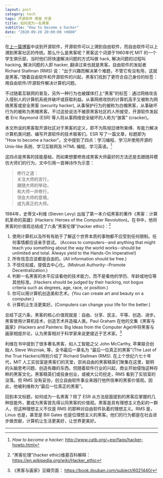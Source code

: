 ```yaml
---
layout: post
category: tech
tags: 开源软件 黑客 开源
title: 如何成为一名黑客
subtitle: "How to become a hacker"
date: "2020-09-20 20:00:00 +0800"
---
```


在[上一篇博客](/the-road-to-open-source)中谈到开源软件，开源软件可以上溯到自由软件，而自由软件可以上溯到黑客社区的传统。那么什么是黑客呢？黑客这个词源于1960年代 MIT 的一个学生俱乐部，当时他们将快速解决问题的方式叫做 hack, 解决问题的过程叫 hacking, 解决问题的人即 hacker, 翻译过来也就是黑客。自由软件的发起者 Richard Stallman (RMS) 说：“出于兴趣而解决某个难题，不管它有没有用，这就是黑客。”随着自由软件和开源软件的兴起，黑客们找到了更符合自己身份的标签：用自由软件/开源软件解决计算机问题。

不过随着互联网的普及，另外一种行为也被媒体打上“黑客”的标签：通过网络攻击入侵别人的计算机系统并破坏或获取利益。从事网络攻防的计算机高手又被称为网络黑客或安全黑客 (security hacker), 从事保护行为的被称为白帽黑客，从事破坏行为的被称为黑帽黑客。不过这些说法不被原黑客社区的人所接受，开源软件发起者 Eric Raymond (ESR) 等人将从事网络安全破坏的人称为“骇客” (cracker)。

本文所说的黑客取开源社区对于黑客的定义，即不为陈规旧律所束缚、有能力解决计算机类问题、编写开源软件的技术极客们。ESR 写了一篇文章，标题即为 "How to become a hacker"。文中提到了四点：学习编程、学习并使用开源的 Unix-like 系统、学习互联网及 HTML 编程、学习英语。[^1]

这四点是黑客的技能基础，而如果想要修炼成黑客大师最好的方法还是去跟随并模仿大师们的行为，文中引用一首禅诗作为示意：

> 修行之道：   
> 关注大师的言行，   
> 跟随大师的举动，   
> 和大师一并修行，   
> 领会大师的意境，   
> 成为真正的大师。   

1984年，史蒂文•利维 (Steven Levy) 出版了第一本介绍黑客的著作《黑客：计算机革命的英雄》(Hackers: Heroes of the Computer Revolution)。在书中，他将黑客的价值观总结成了六条“黑客伦理”(hacker ethic)：[^2]

1. 使用计算机以及所有有助于了解这个世界本质的事物都不应受到任何限制。任何事情都应该亲手尝试。 (Access to computers--and anything that might teach you something about the way the world works--should be unlimited and total. Always yield to the Hands-On Imperative!)
2. 所有信息应该都是自由的。(All information should be free.)
3. 不信任权威，提倡去中心化。(Mistrust Authority--Promote Decentralization.)
4. 判断一名黑客的水平应该看他的技术能力，而不是看他的学历、年龄或地位等其他标准。(Hackers should be judged by their hacking, not bogus criteria such as degrees, age, race, or position.)
5. 你可以用计算机创造美和艺术。(You can create art and beauty on a computer.)
6. 计算机让生活更美好。(Computers can change your life for the better.)

总结下这六条，黑客的核心价值观就是：自由、分享、民主、平等、创造、进步。黑客使用计算机技术，创造艺术并造福人类。Paul Graham 在他的文集《黑客与画家》(Hackers and Painters: Big Ideas from the Computer Age)中将黑客与画家相提并论，认为黑客相对于科学家来说更接近于艺术家。[^3]

利维在书中提到了很多著名黑客，如人工智能之父 John McCarthy, 苹果联合创始人 Steve Wozniak, 等，全书最后一章名为 “最后一位真正的黑客”(The Last of the True Hackers)特别介绍了 Richard Stallman (RMS). 在上个世纪六七十年代，MIT 人工实验室是黑客们的天堂，崇尚自由的黑客精英们聚集在这里，聪明的头脑思考问题、创造有趣的东西。但随着软件行业的兴起，商业开始侵蚀这种存粹的黑客文化。黑客精英们或投身创业，或被大公司挖走，RMS 看到了实验室的没落。但 RMS 没有妥协，创立自由软件事业来践行他所信奉的黑客价值观。因此，他被利维称为“最后一位真正的黑客”。

回到本文标题，如何成为一名黑客？除了 ESR 从方法层面提到的黑客应掌握的几种技能外，要成为黑客首先得认同黑客的价值观。黑客是具有理想主义色彩的一群人，但这种理想主义不仅是 RMS 的那种对自由软件执着的理想主义。RMS 是，Linus 也是，甚至是 Bill Gates 也是位理想主义的黑客。他们的行为都是在社会进步做贡献，计算机让生活更美好，让世界更美好。

*************

[^1]: *How to become a hacker*: http://www.catb.org/~esr/faqs/hacker-howto.html

[^2]: “黑客伦理”(hacker ethic)维基百科解释： https://en.wikipedia.org/wiki/Hacker_ethic

[^3]: 《黑客与画家》豆瓣页面： https://book.douban.com/subject/6021440/
